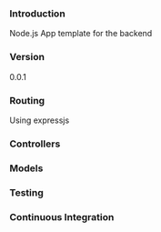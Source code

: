 ### Introduction
Node.js App template for the backend

### Version
0.0.1

### Routing
Using expressjs

### Controllers

### Models

### Testing

### Continuous Integration